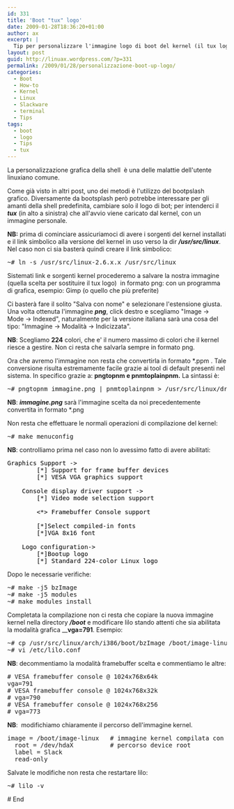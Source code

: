 ```yaml
---
id: 331
title: 'Boot "tux" logo'
date: 2009-01-28T18:36:20+01:00
author: ax
excerpt: |
  Tip per personalizzare l'immagine logo di boot del kernel (il tux logo in alto a sinistra "default")  con un immagine a nostra scelta.
layout: post
guid: http://linuax.wordpress.com/?p=331
permalink: /2009/01/28/personalizzazione-boot-up-logo/
categories:
  - Boot
  - How-to
  - Kernel
  - Linux
  - Slackware
  - terminal
  - Tips
tags:
  - boot
  - logo
  - Tips
  - tux
---
```

La personalizzazione grafica della shell  è una delle malattie dell'utente linuxiano comune.

Come già visto in altri post, uno dei metodi è l'utilizzo del bootpslash grafico. Diversamente da bootsplash però potrebbe interessare per gli amanti della shell predefinita, cambiare solo il logo di bot; per intenderci il **_tux_** (in alto a sinistra) che all'avvio viene caricato dal kernel, con un immagine personale.

**NB:** prima di cominciare assicuriamoci di avere i sorgenti del kernel installati e il link simbolico alla versione del kernel in uso verso la dir **_/usr/src/linux_**. Nel caso non ci sia basterà quindi creare il link simbolico:

<pre>~# ln -s /usr/src/linux-2.6.x.x /usr/src/linux</pre>

Sistemati link e sorgenti kernel procederemo a salvare la nostra immagine (quella scelta per sostituire il tux logo)  in formato png: con un programma di grafica, esempio: Gimp (o quello che più preferite)

Ci basterà fare il solito "Salva con nome" e selezionare l'estensione giusta. Una volta ottenuta l'immagine _**png**_, click destro e scegliamo "Image -> Mode -> Indexed", naturalmente per la versione italiana sarà una cosa del tipo: "Immagine -> Modalità -> Indicizzata".

**NB**: Scegliamo **224** colori, che e' il numero massimo di colori che il kernel riesce a gestire. Non ci resta che salvarla sempre in formato png.

Ora che avremo l'immagine non resta che convertirla in formato *.ppm . Tale conversione risulta estremamente facile grazie ai tool di default presenti nel sistema. In specifico grazie a: **pngtopnm e pnmtoplainpnm.** La sintassi è:

<pre>~# pngtopnm immagine.png | pnmtoplainpnm &gt; /usr/src/linux/drivers/video/logo/logo_linux_clut224.ppm</pre>

**NB**: _**immagine.png**_ sarà l'immagine scelta da noi precedentemente convertita in formato *.png

Non resta che effettuare le normali operazioni di compilazione del kernel:

<pre>~# make menuconfig</pre>

**NB**: controlliamo prima nel caso non lo avessimo fatto di avere abilitati:

<pre><span style="color:#000000;">Graphics Support -&gt;</span>
<span style="color:#000000;">        [*] Support for frame buffer devices</span>
<span style="color:#000000;">        [*] VESA VGA graphics support</span>

<span style="color:#000000;">    Console display driver support -&gt;</span>
<span style="color:#000000;">        [*] Video mode selection support</span>

<span style="color:#000000;">        &lt;*&gt; Framebuffer Console support</span>

<span style="color:#000000;">        [*]Select compiled-in fonts</span>
<span style="color:#000000;">        [*]VGA 8x16 font</span>

<span style="color:#000000;">    Logo configuration-&gt;</span>
<span style="color:#000000;">        [*]Bootup logo</span>
<span style="color:#000000;">        [*] Standard 224-color Linux logo</span></pre>

Dopo le necessarie verifiche:

<pre>~# make -j5 bzImage
~# make -j5 modules
~# make modules_install</pre>

Completata la compilazione non ci resta che copiare la nuova immagine kernel nella directory _**/boot**_ e modificare lilo stando attenti che sia abilitata la modalità grafica __**vga=791**. Esempio:

<pre>~# cp /usr/src/linux/arch/i386/boot/bzImage /boot/image-linux
~# vi /etc/lilo.conf</pre>

**NB**: decommentiamo la modalità framebuffer scelta e commentiamo le altre:

<pre># VESA framebuffer console @ 1024x768x64k
vga=791
# VESA framebuffer console @ 1024x768x32k
# vga=790
# VESA framebuffer console @ 1024x768x256
# vga=773</pre>

**NB**:  modifichiamo chiaramente il percorso dell'immagine kernel.

<pre>image = /boot/image-linux   # immagine kernel compilata con il nuovo logo
  root = /dev/hdaX          # percorso device root 
  label = Slack
  read-only</pre>

Salvate le modifiche non resta che restartare lilo:

<pre>~# lilo -v</pre>

\# End